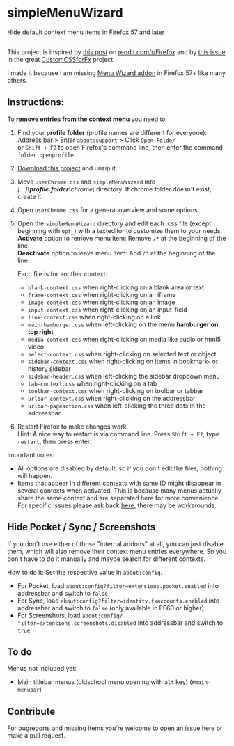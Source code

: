 # simpleMenuWizard

Hide default context menu items in Firefox 57 and later

---

This project is inspired by [this post](https://www.reddit.com/r/firefox/comments/7dvtw0/guide_how_to_edit_your_context_menu/) on [reddit.com/r/Firefox](https://www.reddit.com/r/firefox/) and by [this issue](https://github.com/Aris-t2/CustomCSSforFx/issues/76) in the great [CustomCSSforFx](https://github.com/Aris-t2/CustomCSSforFx) project.

I made it because I am missing [Menu Wizard addon](https://addons.mozilla.org/de/firefox/addon/s3menu-wizard/) in Firefox 57+ like many others.

## Instructions:

To **remove entries from the context menu** you need to

1. Find your **profile folder** (profile names are different for everyone):  
   Address bar > Enter `about:support` > Click `Open Folder`  
   or `Shift + F2` to open Firefox's command line, then enter the command `folder openprofile`.  

2. [Download this project](https://github.com/stonecrusher/simpleMenuWizard/archive/master.zip) and unzip it.

3. Move `userChrome.css` and `simpleMenuWizard` into *[...]\\**profile.folder**\chrome\\* directory. If chrome folder doesn't exist, create it.

4. Open `userChrome.css` for a general overview and some options.

5. Open the `simpleMenuWizard` directory and edit each .css file (except beginning with `opt_`) with a texteditor to customize them to your needs.  
  **Activate** option to remove menu item: Remove `/*` at the beginning of the line.  
  **Deactivate** option to leave menu item: Add `/*` at the beginning of the line.  

    Each file is for another context:

    * `blank-context.css`	when right-clicking on a blank area or text
    * `frame-context.css` when right-clicking on an iframe  
    * `image-context.css` when right-clicking on an image  
    * `input-context.css` when right-clicking on an input-field  
    * `link-context.css` when right-clicking on a link  
    * `main-hamburger.css` when left-clicking on the menu **hamburger on top right**  
    * `media-context.css` when right-clicking on media like audio or html5 video  
    * `select-context.css` when right-clicking on selected text or object  
    * `sidebar-context.css` when right-clicking on items in bookmark- or history sidebar
    * `sidebar-header.css` when left-clicking the sidebar dropdown menu
    * `tab-context.css` when right-clicking on a tab  
    * `toolbar-context.css` when right-clicking on toolbar or tabbar
    * `urlbar-context.css` when right-clicking on the addressbar
    * `urlbar-pageaction.css` when left-clicking the three dots in the addressbar

6. Restart Firefox to make changes work.  
   Hint: A nice way to restart is via command line. Press `Shift + F2`, type `restart`, then press enter.  

Important notes:
 * All options are disabled by default, so if you don't edit the files, nothing will happen.
 * Items that appear in different contexts with same ID might disappear in several contexts when activated. This is because many menus actually share the same context and are separated here for more convenience. For specific issues please ask back [here](https://github.com/stonecrusher/simpleMenuWizard/issues), there may be workarounds.

## Hide Pocket / Sync / Screenshots
If you don't use either of those "internal addons" at all, you can just disable them, which will also remove their context menu entries everywhere. So you don't have to do it manually and maybe search for different contexts.

How to do it: Set the respective value in `about:config`.

- For Pocket, load `about:config?filter=extensions.pocket.enabled` into addressbar and switch to `false`
- For Sync, load `about:config?filter=identity.fxaccounts.enabled` into addressbar and switch to `false` (only available in FF60 or higher)
- For Screenshots, load `about:config?filter=extensions.screenshots.disabled` into addressbar and switch to `true`

## To do
Menus not included yet:
* Main titlebar menus (oldschool menu opening with `alt` key) (`#main-menubar`)

## Contribute
For bugreports and missing items you're welcome to [open an issue here](https://github.com/stonecrusher/simpleMenuWizard/issues) or make a pull request.
